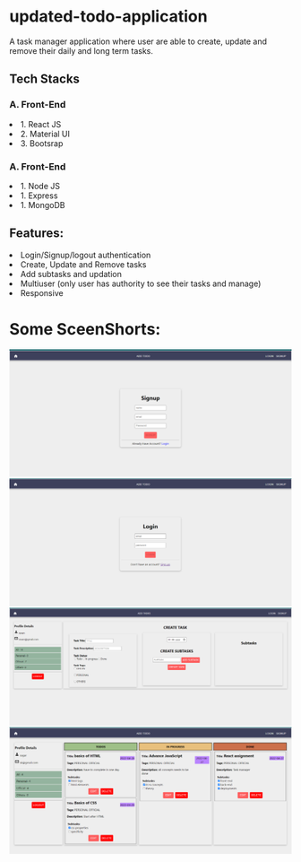 # updated-todo-application

<p>A task manager application where user are able to create, update and remove their daily and long term tasks.</p>

<h2>Tech Stacks</h2>

 <h3>A. Front-End</h3>
<li>1. React JS</li>
<li>2. Material UI</li>
<li>3. Bootsrap </li>

 <h3>A. Front-End</h3>
 <li>1. Node JS</li>
 <li>1. Express</li>
 <li>1. MongoDB</li>
 
 <h2>Features:</h2>
 
  <li>Login/Signup/logout authentication</li>
  <li>Create, Update and Remove tasks</li>
  <li>Add subtasks and updation</li>
  <li>Multiuser (only user has authority to see their tasks and manage)</li>
  <li>Responsive</li>
  
  # Some SceenShorts:
  
  ![TaskManager](/images/signup..png)
  ![TaskManager](/images/login..png)
  ![TaskManager](/images/addtask..png)
  ![TaskManager](/images/todomanager.png)
  
